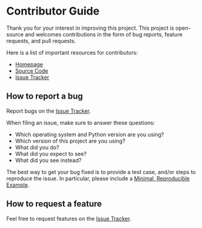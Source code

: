 # Contributor Guide

Thank you for your interest in improving this project. This project is
open-source and welcomes contributions in the form of bug reports, feature
requests, and pull requests.

Here is a list of important resources for contributors:

- [Homepage](https://github.com/emolter/release-tutorial)
- [Source Code](https://github.com/emolter/release-tutorial)
- [Issue Tracker](https://github.com/emolter/release-tutorial/issues)

## How to report a bug

Report bugs on the [Issue Tracker](https://github.com/emolter/release-tutorial/issues).

When filing an issue, make sure to answer these questions:

- Which operating system and Python version are you using?
- Which version of this project are you using?
- What did you do?
- What did you expect to see?
- What did you see instead?

The best way to get your bug fixed is to provide a test case, and/or steps to
reproduce the issue. In particular, please include a [Minimal, Reproducible
Example](https://stackoverflow.com/help/minimal-reproducible-example).

## How to request a feature

Feel free to request features on the [Issue Tracker](https://github.com/emolter/release-tutorial/issues).
